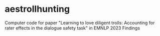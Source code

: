 # aestrollhunting
Computer code for paper "Learning to love diligent trolls: Accounting for rater effects in the dialogue safety task" in EMNLP 2023 Findings
